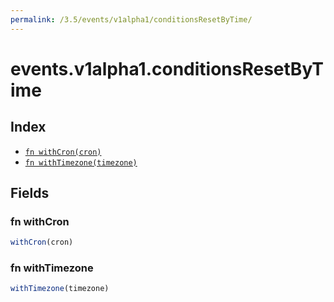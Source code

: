 ```yaml
---
permalink: /3.5/events/v1alpha1/conditionsResetByTime/
---
```


# events.v1alpha1.conditionsResetByTime



## Index

* [`fn withCron(cron)`](#fn-withcron)
* [`fn withTimezone(timezone)`](#fn-withtimezone)

## Fields

### fn withCron

```ts
withCron(cron)
```



### fn withTimezone

```ts
withTimezone(timezone)
```

